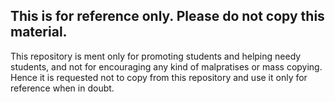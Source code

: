 ## This is for reference only. Please do not copy this material. 

This repository is ment only for promoting students and helping needy students, and not for encouraging any kind of malpratises or mass copying. Hence it is requested not to copy from this repository and use it only for reference when in doubt. 
